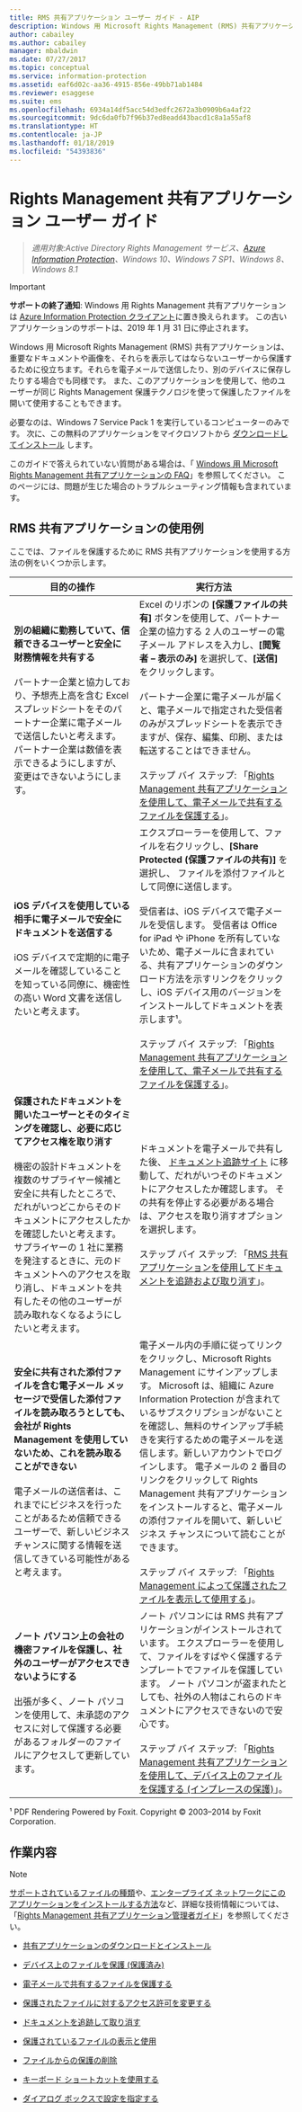 ```yaml
---
title: RMS 共有アプリケーション ユーザー ガイド - AIP
description: Windows 用 Microsoft Rights Management (RMS) 共有アプリケーションは、重要なドキュメントや画像を、それらを表示してはならないユーザーから保護するために役立ちます。それらを電子メールで送信したり、別のデバイスに保存したりする場合でも同様です。
author: cabailey
ms.author: cabailey
manager: mbaldwin
ms.date: 07/27/2017
ms.topic: conceptual
ms.service: information-protection
ms.assetid: eaf6d02c-aa36-4915-856e-49bb71ab1484
ms.reviewer: esaggese
ms.suite: ems
ms.openlocfilehash: 6934a14df5acc54d3edfc2672a3b0909b6a4af22
ms.sourcegitcommit: 9dc6da0fb7f96b37ed8eadd43bacd1c8a1a55af8
ms.translationtype: HT
ms.contentlocale: ja-JP
ms.lasthandoff: 01/18/2019
ms.locfileid: "54393836"
---
```

# <a name="rights-management-sharing-application-user-guide"></a>Rights Management 共有アプリケーション ユーザー ガイド

>*適用対象:Active Directory Rights Management サービス、[Azure Information Protection](https://azure.microsoft.com/pricing/details/information-protection)、Windows 10、Windows 7 SP1、Windows 8、Windows 8.1*

> [!IMPORTANT]
> **サポートの終了通知**: Windows 用 Rights Management 共有アプリケーションは [Azure Information Protection クライアント](aip-client.md)に置き換えられます。 この古いアプリケーションのサポートは、2019 年 1 月 31 日に停止されます。 

Windows 用 Microsoft Rights Management (RMS) 共有アプリケーションは、重要なドキュメントや画像を、それらを表示してはならないユーザーから保護するために役立ちます。それらを電子メールで送信したり、別のデバイスに保存したりする場合でも同様です。 また、このアプリケーションを使用して、他のユーザーが同じ Rights Management 保護テクノロジを使って保護したファイルを開いて使用することもできます。

必要なのは、Windows 7 Service Pack 1 を実行しているコンピューターのみです。 次に、この無料のアプリケーションをマイクロソフトから [ダウンロードしてインストール](https://go.microsoft.com/fwlink/?LinkId=303970) します。

このガイドで答えられていない質問がある場合は、「 [Windows 用 Microsoft Rights Management 共有アプリケーションの FAQ](https://go.microsoft.com/fwlink/?LinkId=303971)」を参照してください。 このページには、問題が生じた場合のトラブルシューティング情報も含まれています。

## <a name="examples-for-using-the-rms-sharing-application"></a>RMS 共有アプリケーションの使用例
ここでは、ファイルを保護するために RMS 共有アプリケーションを使用する方法の例をいくつか示します。


|                                                                                                                                                                                                   目的の操作                                                                                                                                                                                                   |                                                                                                                                                                                                                                                                                                        実行方法                                                                                                                                                                                                                                                                                                         |
|------------------------------------------------------------------------------------------------------------------------------------------------------------------------------------------------------------------------------------------------------------------------------------------------------------------------------------------------------------------------------------------------------------------|-------------------------------------------------------------------------------------------------------------------------------------------------------------------------------------------------------------------------------------------------------------------------------------------------------------------------------------------------------------------------------------------------------------------------------------------------------------------------------------------------------------------------------------------------------------------------------------------------------------------------------|
|                                                        **別の組織に勤務していて、信頼できるユーザーと安全に財務情報を共有する**<br /><br />パートナー企業と協力しており、予想売上高を含む Excel スプレッドシートをそのパートナー企業に電子メールで送信したいと考えます。 パートナー企業は数値を表示できるようにしますが、変更はできないようにします。                                                         |                                             Excel のリボンの **[保護ファイルの共有]** ボタンを使用して、パートナー企業の協力する 2 人のユーザーの電子メール アドレスを入力し、**[閲覧者 – 表示のみ]** を選択して、**[送信]** をクリックします。<br /><br />パートナー企業に電子メールが届くと、電子メールで指定された受信者のみがスプレッドシートを表示できますが、保存、編集、印刷、または転送することはできません。<br /><br />ステップ バイ ステップ: 「[Rights Management 共有アプリケーションを使用して、電子メールで共有するファイルを保護する](sharing-app-protect-by-email.md)」。                                              |
|                                                                                                **iOS デバイスを使用している相手に電子メールで安全にドキュメントを送信する**<br /><br />iOS デバイスで定期的に電子メールを確認していることを知っている同僚に、機密性の高い Word 文書を送信したいと考えます。                                                                                                |                         エクスプローラーを使用して、ファイルを右クリックし、**[Share Protected (保護ファイルの共有)]** を選択し、 ファイルを添付ファイルとして同僚に送信します。<br /><br />受信者は、iOS デバイスで電子メールを受信します。 受信者は Office for iPad や iPhone を所有していないため、電子メールに含まれている、共有アプリケーションのダウンロード方法を示すリンクをクリックし、iOS デバイス用のバージョンをインストールしてドキュメントを表示します¹。<br /><br />ステップ バイ ステップ: 「[Rights Management 共有アプリケーションを使用して、電子メールで共有するファイルを保護する](sharing-app-protect-by-email.md)」。                          |
| **保護されたドキュメントを開いたユーザーとそのタイミングを確認し、必要に応じてアクセス権を取り消す**<br /><br />機密の設計ドキュメントを複数のサプライヤー候補と安全に共有したところで、だれがいつどこからそのドキュメントにアクセスしたかを確認したいと考えます。 サプライヤーの 1 社に業務を発注するときに、元のドキュメントへのアクセスを取り消し、ドキュメントを共有したその他のユーザーが読み取れなくなるようにしたいと考えます。 |                                                                                                                    ドキュメントを電子メールで共有した後、 [ドキュメント追跡サイト](https://go.microsoft.com/fwlink/?LinkId=529562) に移動して、だれがいつそのドキュメントにアクセスしたか確認します。 その共有を停止する必要がある場合は、アクセスを取り消すオプションを選択します。<br /><br />ステップ バイ ステップ: 「[RMS 共有アプリケーションを使用してドキュメントを追跡および取り消す](sharing-app-track-revoke.md)」。                                                                                                                    |
|            **安全に共有された添付ファイルを含む電子メール メッセージで受信した添付ファイルを読み取ろうとしても、会社が Rights Management を使用していないため、これを読み取ることができない**<br /><br />電子メールの送信者は、これまでにビジネスを行ったことがあるため信頼できるユーザーで、新しいビジネス チャンスに関する情報を送信してきている可能性があると考えます。            | 電子メール内の手順に従ってリンクをクリックし、Microsoft Rights Management にサインアップします。 Microsoft は、組織に Azure Information Protection が含まれているサブスクリプションがないことを確認し、無料のサインアップ手続きを実行するための電子メールを送信します。新しいアカウントでログインします。 電子メールの 2 番目のリンクをクリックして Rights Management 共有アプリケーションをインストールすると、電子メールの添付ファイルを開いて、新しいビジネス チャンスについて読むことができます。<br /><br />ステップ バイ ステップ: 「[Rights Management によって保護されたファイルを表示して使用する](sharing-app-view-use-files.md)」。 |
|                                                                              **ノート パソコン上の会社の機密ファイルを保護し、社外のユーザーがアクセスできないようにする**<br /><br />出張が多く、ノート パソコンを使用して、未承認のアクセスに対して保護する必要があるフォルダーのファイルにアクセスして更新しています。                                                                               |                                                                                     ノート パソコンには RMS 共有アプリケーションがインストールされています。 エクスプローラーを使用して、ファイルをすばやく保護するテンプレートでファイルを保護しています。 ノート パソコンが盗まれたとしても、社外の人物はこれらのドキュメントにアクセスできないので安心です。<br /><br />ステップ バイ ステップ: 「[Rights Management 共有アプリケーションを使用して、デバイス上のファイルを保護する &#40;インプレースの保護&#41;](sharing-app-protect-in-place.md)」。                                                                                      |

¹ PDF Rendering Powered by Foxit. Copyright © 2003–2014 by Foxit Corporation.

## <a name="what-do-you-want-to-do"></a>作業内容
> [!NOTE]
> [サポートされているファイルの種類](sharing-app-admin-guide-technical.md#supported-file-types-and-file-name-extensions)や、[エンタープライズ ネットワークにこのアプリケーションをインストールする方法](sharing-app-admin-guide.md#automatic-deployment-for-the-microsoft-rights-management-sharing-application)など、詳細な技術情報については、「[Rights Management 共有アプリケーション管理者ガイド](sharing-app-admin-guide.md)」を参照してください。

- [共有アプリケーションのダウンロードとインストール](install-sharing-app.md)

- [デバイス上のファイルを保護 (保護済み)](sharing-app-protect-in-place.md)

- [電子メールで共有するファイルを保護する](sharing-app-protect-by-email.md)

- [保護されたファイルに対するアクセス許可を変更する](sharing-app-reprotect-files.md)

- [ドキュメントを追跡して取り消す](sharing-app-track-revoke.md)

- [保護されているファイルの表示と使用](sharing-app-view-use-files.md)

- [ファイルからの保護の削除](sharing-app-remove-protection.md)

- [キーボード ショートカットを使用する](sharing-app-keyboard-shortcuts.md)

- [ダイアログ ボックスで設定を指定する](sharing-app-dialog-box.md)



